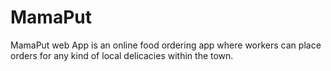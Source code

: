 # MamaPut
MamaPut web App is an online food ordering app where workers can place orders for any kind of local delicacies within the town.
